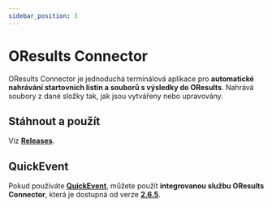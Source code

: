 ```yaml
---
sidebar_position: 3
---
```


# OResults Connector

OResults Connector je jednoduchá terminálová aplikace pro **automatické nahrávání startovních listin a souborů s výsledky do OResults**. Nahrává soubory z dané složky tak, jak jsou vytvářeny nebo upravovány.

## Stáhnout a použít
Viz **[Releases](https://github.com/oresults/oresults-connector/releases)**.

## QuickEvent

Pokud používáte **[QuickEvent](https://github.com/Quick-Event/quickbox)**, můžete použít **integrovanou službu OResults Connector**, která je dostupná od verze **[2.6.5](https://github.com/Quick-Event/quickbox/releases/tag/QE-v2.6.5)**.
